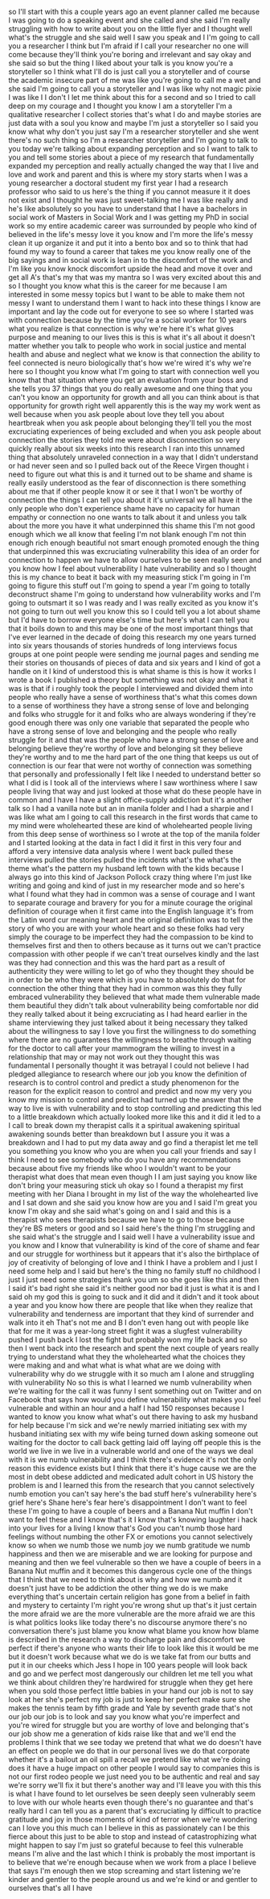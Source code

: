 
so I&#39;ll start with this a couple years
ago an event planner called me because I
was going to do a speaking event and she
called and she said I&#39;m really
struggling with how to write about you
on the little flyer and I thought well
what&#39;s the struggle and she said well I
saw you speak and I I&#39;m going to call
you a researcher I think but I&#39;m afraid
if I call your researcher no one will
come because they&#39;ll think you&#39;re boring
and irrelevant and say okay and she said
so but the thing I liked about your talk
is you know you&#39;re a storyteller so I
think what I&#39;ll do is just call you a
storyteller and of course the academic
insecure part of me was like you&#39;re
going to call me a wet and she said I&#39;m
going to call you a storyteller and I
was like why not magic pixie I was like
I I don&#39;t I let me think about this for
a second and so I tried to call deep on
my courage and I thought you know I am a
storyteller I&#39;m a qualitative researcher
I collect stories that&#39;s what I do and
maybe stories are just data with a soul
you know and maybe I&#39;m just a
storyteller so I said you know what why
don&#39;t you just say I&#39;m a researcher
storyteller and she went there&#39;s no such
thing so I&#39;m a researcher storyteller
and I&#39;m going to talk to you today we&#39;re
talking about expanding perception and
so I want to talk to you and tell some
stories about a piece of my research
that fundamentally expanded my
perception and really actually changed
the way that I live and love and work
and parent and this is where my story
starts when I was a young researcher a
doctoral student my first year I had a
research professor who said to us here&#39;s
the thing if you cannot measure it it
does not exist and I thought he was just
sweet-talking me I was like really and
he&#39;s like absolutely so you have to
understand that I have a bachelors in
social work of Masters in Social Work
and I was getting my PhD in social work
so my entire academic career was
surrounded by people who kind of
believed in the life&#39;s messy
love it you know and I&#39;m more the life&#39;s
messy clean it up organize it and put it
into a bento box and so to think that
had found my way to found a career that
takes me you know really one of the big
sayings and in social work is lean in to
the discomfort of the work and I&#39;m like
you know knock discomfort upside the
head and move it over and get all A&#39;s
that&#39;s my that was my mantra so I was
very excited about this and so I thought
you know what this is the career for me
because I am interested in some messy
topics but I want to be able to make
them not messy I want to understand them
I want to hack into these things I know
are important and lay the code out for
everyone to see so where I started was
with connection because by the time
you&#39;re a social worker for 10 years what
you realize is that connection is why
we&#39;re here it&#39;s what gives purpose and
meaning to our lives
this is this is what it&#39;s all about it
doesn&#39;t matter whether you talk to
people who work in social justice and
mental health and abuse and neglect what
we know is that connection the ability
to feel connected is neuro biologically
that&#39;s how we&#39;re wired it&#39;s why we&#39;re
here so I thought you know what I&#39;m
going to start with connection well you
know that that situation where you get
an evaluation from your boss and she
tells you 37 things that you do really
awesome and one thing that you can&#39;t you
know an opportunity for growth and all
you can think about is that opportunity
for growth right well apparently this is
the way my work went as well because
when you ask people about love they tell
you about heartbreak when you ask people
about belonging they&#39;ll tell you the
most excruciating experiences of being
excluded and when you ask people about
connection the stories they told me were
about disconnection
so very quickly really about six weeks
into this research I ran into this
unnamed thing that absolutely unraveled
connection in a way that I didn&#39;t
understand or had never seen and so I
pulled back out of the Reece
Virgen thought i need to figure out what
this is and it turned out to be shame
and shame is really easily understood as
the fear of disconnection is there
something about me that if other people
know it or see it that I won&#39;t be worthy
of connection the things I can tell you
about it it&#39;s universal we all have it
the only people who don&#39;t experience
shame have no capacity for human empathy
or connection no one wants to talk about
it and unless you talk about the more
you have it
what underpinned this shame this I&#39;m not
good enough which we all know that
feeling
I&#39;m not blank enough I&#39;m not thin enough
rich enough beautiful not smart enough
promoted enough the thing that
underpinned this was excruciating
vulnerability this idea of an order for
connection to happen we have to allow
ourselves to be seen really seen and you
know how I feel about vulnerability I
hate vulnerability and so I thought this
is my chance to beat it back with my
measuring stick I&#39;m going in I&#39;m going
to figure this stuff out I&#39;m going to
spend a year I&#39;m going to totally
deconstruct shame I&#39;m going to
understand how vulnerability works and
I&#39;m going to outsmart it so I was ready
and I was really excited as you know
it&#39;s not going to turn out well
you know this so I could tell you a lot
about shame but I&#39;d have to borrow
everyone else&#39;s time but here&#39;s what I
can tell you that it boils down to and
this may be one of the most important
things that I&#39;ve ever learned in the
decade of doing this research my one
years turned into six years thousands of
stories hundreds of long interviews
focus groups at one point people were
sending me journal pages and sending me
their stories on thousands of pieces of
data and six years and I kind of got a
handle on it I kind of understood this
is what shame is this is how it works I
wrote a book I published a theory but
something was not okay and what it was
is that if i roughly took the people I
interviewed and divided them into people
who really have a sense of worthiness
that&#39;s what this comes down to a sense
of worthiness they have a strong sense
of love and belonging and folks who
struggle for it and folks who are always
wondering if they&#39;re good enough
there was only one variable that
separated the people who have a strong
sense of love and belonging and the
people who really struggle for it and
that was the people who have a strong
sense of love and belonging believe
they&#39;re worthy of love and belonging sit
they believe they&#39;re worthy and to me
the hard part of the one thing that
keeps us out of connection is our fear
that were not worthy of connection was
something that personally and
professionally I felt like I needed to
understand better so what I did is I
took all of the interviews where I saw
worthiness where I saw people living
that way and just looked at those what
do these people have in common and I
have I have a slight office-supply
addiction but it&#39;s another talk so I had
a vanilla note but an in manila folder
and I had a sharpie and I was like what
am I going to call this research in the
first words that came to my mind were
wholehearted these are kind of
wholehearted people living from this
deep sense of worthiness so I wrote at
the top of the manila folder
and I started looking at the data in
fact I did it first in this very four
and afford a very intensive data
analysis where I went back pulled these
interviews pulled the stories pulled the
incidents what&#39;s the what&#39;s the theme
what&#39;s the pattern my husband left town
with the kids because I always go into
this kind of Jackson Pollock crazy thing
where I&#39;m just like writing and going
and kind of just in my researcher mode
and so here&#39;s what I found what they had
in common was a sense of courage and I
want to separate courage and bravery for
you for a minute
courage the original definition of
courage when it first came into the
English language it&#39;s from the Latin
word cur meaning heart and the original
definition was to tell the story of who
you are with your whole heart and so
these folks had very simply the courage
to be imperfect they had the compassion
to be kind to themselves first and then
to others because as it turns out we
can&#39;t practice compassion with other
people if we can&#39;t treat ourselves
kindly and the last was they had
connection and this was the hard part
as a result of authenticity they were
willing to let go of who they thought
they should be in order to be who they
were which is you have to absolutely do
that for connection the other thing that
they had in common was this
they fully embraced vulnerability they
believed that what made them vulnerable
made them beautiful they didn&#39;t talk
about vulnerability being comfortable
nor did they really talked about it
being excruciating as I had heard
earlier in the shame interviewing they
just talked about it being necessary
they talked about the willingness to say
I love you first the willingness to do
something where there are no guarantees
the willingness to breathe through
waiting for the doctor to call after
your mammogram the willing to invest in
a relationship that may or may not work
out they thought this was fundamental I
personally thought it was betrayal I
could not believe I had pledged
allegiance to research where our job you
know the definition of research is to
control control and predict a study
phenomenon for the reason for the
explicit reason to control and predict
and now my very you know my mission to
control and predict had turned up the
answer that the way to live is with
vulnerability and to stop controlling
and predicting this led to a little
breakdown
which actually looked more like this and
it did it led to a I call to break down
my therapist calls it a spiritual
awakening spiritual awakening sounds
better than breakdown but I assure you
it was a breakdown and I had to put my
data away and go find a therapist let me
tell you something you know who you are
when you call your friends and say I
think I need to see somebody who do you
have any recommendations because about
five my friends like whoo I wouldn&#39;t
want to be your therapist what does that
mean even though I I am just saying you
know like don&#39;t bring your measuring
stick uh okay so I found a therapist my
first meeting with her Diana I brought
in my list of the way the wholehearted
live and I sat down and she said you
know how are you and I said I&#39;m great
you know I&#39;m okay and she said what&#39;s
going on and I said and this is a
therapist who sees therapists because we
have to go to those because they&#39;re BS
meters or good and so I said here&#39;s the
thing I&#39;m struggling and she said what&#39;s
the struggle and I said well I have a
vulnerability issue and you know and I
know that vulnerability is kind of the
core of shame and fear and our struggle
for worthiness but it appears that it&#39;s
also the birthplace of joy of creativity
of belonging of love and I think I have
a problem and I just I need some help
and I said but here&#39;s the thing
no family stuff no childhood I just
I just need some strategies
thank you um so she goes like this and
then I said it&#39;s bad right
she said it&#39;s neither good nor bad it
just is what it is and I said oh my god
this is going to suck and it did and it
didn&#39;t and it took about a year and you
know how there are people that like when
they realize that vulnerability and
tenderness are important that they kind
of surrender and walk into it eh
That&#39;s not me and B I don&#39;t even hang
out with people like that
for me it was a year-long street fight
it was a slugfest vulnerability pushed I
push back I lost the fight but probably
won my life back and so then I went back
into the research and spent the next
couple of years really trying to
understand what they the wholehearted
what the choices they were making and
and what what is what what are we doing
with vulnerability why do we struggle
with it so much am I alone and
struggling with vulnerability No so this
is what I learned we numb vulnerability
when we&#39;re waiting for the call it was
funny I sent something out on Twitter
and on Facebook that says how would you
define vulnerability what makes you feel
vulnerable and within an hour and a half
I had 150 responses because I wanted to
know you know what what&#39;s out there
having to ask my husband for help
because I&#39;m sick and we&#39;re newly married
initiating sex with my husband
initiating sex with my wife being turned
down asking someone out waiting for the
doctor to call back getting laid off
laying off people this is the world we
live in we live in a vulnerable world
and one of the ways we deal with it is
we numb vulnerability and I think
there&#39;s evidence it&#39;s not the only
reason this evidence exists but I think
that there it&#39;s
huge cause we are the most in debt obese
addicted and medicated adult cohort in
US history the problem is and I learned
this from the research that you cannot
selectively numb emotion you can&#39;t say
here&#39;s the bad stuff
here&#39;s vulnerability here&#39;s grief here&#39;s
Shane here&#39;s fear here&#39;s disappointment
I don&#39;t want to feel these I&#39;m going to
have a couple of beers and a Banana Nut
muffin I don&#39;t want to feel these and I
know that&#39;s it I know that&#39;s knowing
laughter i hack into your lives for a
living I know that&#39;s God
you can&#39;t numb those hard feelings
without numbing the other FX or emotions
you cannot selectively know so when we
numb those we numb joy we numb gratitude
we numb happiness and then we are
miserable and we are looking for purpose
and meaning and then we feel vulnerable
so then we have a couple of beers in a
Banana Nut muffin and it becomes this
dangerous cycle one of the things that I
think that we need to think about is why
and how we numb and it doesn&#39;t just have
to be addiction the other thing we do is
we make everything that&#39;s uncertain
certain religion has gone from a belief
in faith and mystery to certainty I&#39;m
right you&#39;re wrong shut up that&#39;s it
just certain
the more afraid we are the more
vulnerable are the more afraid we are
this is what politics looks like today
there&#39;s no discourse anymore there&#39;s no
conversation
there&#39;s just blame you know what blame
you know how blame is described in the
research a way to discharge pain and
discomfort we perfect if there&#39;s anyone
who wants their life to look like this
it would be me but it doesn&#39;t work
because what we do is we take fat from
our butts and put it in our cheeks
which Jess I hope in 100 years people
will look back and go and we perfect
most dangerously our children let me
tell you what we think about children
they&#39;re hardwired for struggle when they
get here when you sold those perfect
little babies in your hand our job is
not to say look at her she&#39;s perfect my
job is just to keep her perfect make
sure she makes the tennis team by fifth
grade and Yale by seventh grade that&#39;s
not our job our job is to look and say
you know what you&#39;re imperfect and
you&#39;re wired for struggle but you are
worthy of love and belonging that&#39;s our
job
show me a generation of kids raise like
that and we&#39;ll end the problems I think
that we see today we pretend that what
we do doesn&#39;t have an effect on people
we do that in our personal lives we do
that corporate whether it&#39;s a bailout an
oil spill a recall we pretend like what
we&#39;re doing does it have a huge impact
on other people I would say to companies
this is not our first rodeo people we
just need you to be authentic and real
and say we&#39;re sorry we&#39;ll fix it but
there&#39;s another way and I&#39;ll leave you
with this this is what I have found to
let ourselves be seen deeply seen
vulnerably seem to love with our whole
hearts even though there&#39;s no guarantee
and that&#39;s really hard I can tell you as
a parent that&#39;s excruciating ly
difficult to practice gratitude and joy
in those moments of kind of terror when
we&#39;re wondering can I love you this much
can I believe in this as passionately
can I be this fierce about this just to
be able to stop and instead of
catastrophizing what might happen to say
I&#39;m just so grateful because to feel
this vulnerable means I&#39;m alive and the
last which I think is probably the most
important is to believe that we&#39;re
enough because when we work from a place
I believe that says I&#39;m enough
then we stop screaming and start
listening
we&#39;re kinder and gentler to the people
around us and we&#39;re kind or and gentler
to ourselves that&#39;s all I have
